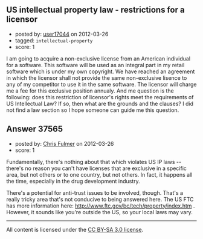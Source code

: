 ## US intellectual property law - restrictions for a licensor

- posted by: [user17044](https://stackexchange.com/users/-1/17044-user17044) on 2012-03-26
- tagged: `intellectual-property`
- score: 1

I am going to acquire a non-exclusive license from an American individual for a software. This software will be used as an integral part in my retail software which is under my own copyright. We have reached an agreement in which the licensor shall not provide the same non-exclusive lisence to any of my competitor to use it in the same software. The licensor will charge me a fee for this exclusive position annualy. 
And me question is the following: does this restriction of licensor's rights meet the requirements of US Intellectual Law? If so, then what are the grounds and the clauses?
I did not find a law section so I hope someone can guide me this question.


## Answer 37565

- posted by: [Chris Fulmer](https://stackexchange.com/users/-1/17026-chris-fulmer) on 2012-03-26
- score: 1

Fundamentally, there's nothing about that which violates US IP laws -- there's no reason you can't have licenses that are exclusive in a specific area, but not others or to one country, but not others.  In fact, it happens all the time, especially in the drug development industry.

There's a potential for anti-trust issues to be involved, though. That's a really tricky area that's not conducive to being answered here.  The US FTC has more information here: http://www.ftc.gov/bc/tech/property/index.htm .  However, it sounds like you're outside the US, so your local laws may vary.



---

All content is licensed under the [CC BY-SA 3.0 license](https://creativecommons.org/licenses/by-sa/3.0/).
